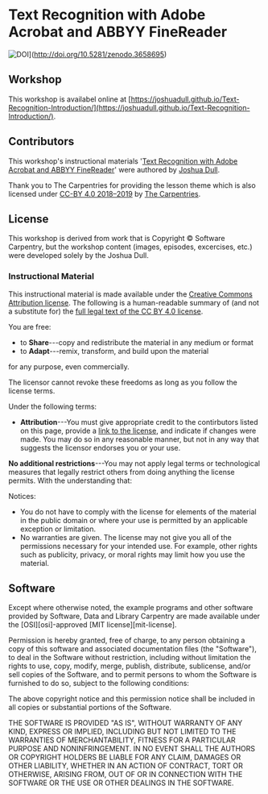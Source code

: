 # Text Recognition with Adobe Acrobat and ABBYY FineReader

![DOI](https://zenodo.org/badge/DOI/10.5281/zenodo.3658695.svg)](http://doi.org/10.5281/zenodo.3658695)  


## Workshop

This workshop is availabel online at [https://joshuadull.github.io/Text-Recognition-Introduction/](https://joshuadull.github.io/Text-Recognition-Introduction/).

## Contributors

This workshop's instructional materials '[Text Recognition with Adobe Acrobat and ABBYY FineReader](https://joshuadull.github.io/Text-Recognition-Introduction/)' were authored by [Joshua Dull](https://github.com/joshuadull).

Thank you to The Carpentries for providing the lesson theme which is also licensed under [CC-BY 4.0 2018–2019](https://creativecommons.org/licenses/by/4.0/) by [The Carpentries](https://carpentries.org/). 

## License

This workshop is derived from work that is Copyright © Software Carpentry, but the workshop content (images, episodes, excercises, etc.) were developed solely by the Joshua Dull.

### Instructional Material

This instructional material is made available under the [Creative Commons Attribution license](https://creativecommons.org/licenses/by/4.0/). The following is a human-readable summary of (and not a substitute for) the [full legal text of the CC BY 4.0 license](https://creativecommons.org/licenses/by/4.0/legalcode).

You are free:

* to **Share**---copy and redistribute the material in any medium or format
* to **Adapt**---remix, transform, and build upon the material

for any purpose, even commercially.

The licensor cannot revoke these freedoms as long as you follow the
license terms.

Under the following terms:

* **Attribution**---You must give appropriate credit to the contirbutors listed on this page, provide a [link to the
  license](https://creativecommons.org/licenses/by/4.0/), and indicate if changes were made. You may do
  so in any reasonable manner, but not in any way that suggests the
  licensor endorses you or your use.

**No additional restrictions**---You may not apply legal terms or
technological measures that legally restrict others from doing
anything the license permits.  With the understanding that:

Notices:

* You do not have to comply with the license for elements of the
  material in the public domain or where your use is permitted by an
  applicable exception or limitation.
* No warranties are given. The license may not give you all of the
  permissions necessary for your intended use. For example, other
  rights such as publicity, privacy, or moral rights may limit how you
  use the material.
  
## Software

Except where otherwise noted, the example programs and other software
provided by Software, Data and Library Carpentry are made available under the
[OSI][osi]-approved
[MIT license][mit-license].

Permission is hereby granted, free of charge, to any person obtaining
a copy of this software and associated documentation files (the
"Software"), to deal in the Software without restriction, including
without limitation the rights to use, copy, modify, merge, publish,
distribute, sublicense, and/or sell copies of the Software, and to
permit persons to whom the Software is furnished to do so, subject to
the following conditions:

The above copyright notice and this permission notice shall be
included in all copies or substantial portions of the Software.

THE SOFTWARE IS PROVIDED "AS IS", WITHOUT WARRANTY OF ANY KIND,
EXPRESS OR IMPLIED, INCLUDING BUT NOT LIMITED TO THE WARRANTIES OF
MERCHANTABILITY, FITNESS FOR A PARTICULAR PURPOSE AND
NONINFRINGEMENT. IN NO EVENT SHALL THE AUTHORS OR COPYRIGHT HOLDERS BE
LIABLE FOR ANY CLAIM, DAMAGES OR OTHER LIABILITY, WHETHER IN AN ACTION
OF CONTRACT, TORT OR OTHERWISE, ARISING FROM, OUT OF OR IN CONNECTION
WITH THE SOFTWARE OR THE USE OR OTHER DEALINGS IN THE SOFTWARE.
